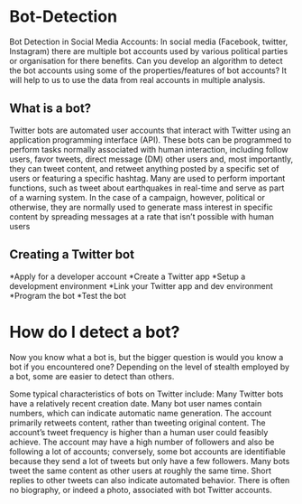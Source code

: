 # Bot-Detection
 Bot Detection in Social Media Accounts: In social media (Facebook, twitter, Instagram) there are multiple bot accounts used by various political parties or organisation for there benefits. Can you develop an algorithm to detect the bot accounts using some of the properties/features of bot accounts? It will help to us to use the data from real accounts in multiple analysis.
 
 ## What is a bot?
Twitter bots are automated user accounts that interact with Twitter using an application programming interface (API). These bots can be programmed to perform tasks normally associated with human interaction, including follow users, favor tweets, direct message (DM) other users and, most importantly, they can tweet content, and retweet anything posted by a specific set of users or featuring a specific hashtag. Many are used to perform important functions, such as tweet about earthquakes in real-time and serve as part of a warning system. In the case of a campaign, however, political or otherwise, they are normally used to generate mass interest in specific content by spreading messages at a rate that isn’t possible with human users
 
## Creating a Twitter bot
*Apply for a developer account
*Create a Twitter app
*Setup a development environment
*Link your Twitter app and dev environment
*Program the bot
*Test the bot

# How do I detect a bot?
Now you know what a bot is, but the bigger question is would you know a bot if you encountered one? Depending on the level of stealth employed by a bot, some are easier to detect than others.

Some typical characteristics of bots on Twitter include:
Many Twitter bots have a relatively recent creation date.
Many bot user names contain numbers, which can indicate automatic name generation.
The account primarily retweets content, rather than tweeting original content.
The account’s tweet frequency is higher than a human user could feasibly achieve.
The account may have a high number of followers and also be following a lot of accounts; conversely, some bot accounts are identifiable because they send a lot of tweets but only have a few followers.
Many bots tweet the same content as other users at roughly the same time. 
Short replies to other tweets can also indicate automated behavior.
There is often no biography, or indeed a photo, associated with bot Twitter accounts.
